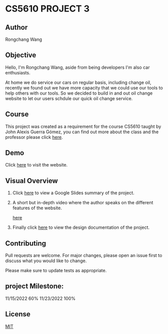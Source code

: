 # CS5610 PROJECT 3

## Author

Rongchang Wang

## Objective

Hello, I'm Rongchang Wang, aside from being developers I'm also car enthusiasts.

At home we do service our cars on regular basis, including change oil, recently we found out we have more capacity that we could use our tools to help others with our tools. So we decided to build in and out oil change website to let our users schdule our quick oil change service. 

## Course

This project was created as a requirement for the course CS5610 taught by John Alexis Guerra Gómez, you can find out more about the class and the professor please click [here](https://johnguerra.co).

## Demo

Click [here](https://car-oil-change.herokuapp.com/best-price) to visit the website.

## Visual Overview

1. Click [here](https://docs.google.com/presentation/d/1uz9pULlXe64jiOPsrmo4pRxozi-I4uf_j6FqUU1p024/edit?usp=sharing) to view a Google Slides summary of the project.

2. A short but in-depth video where the author speaks on the different features of the website.

   [here]()

3. Finally click [here](https://drive.google.com/file/d/1HAB0rz4Ff7s4YaJs1JWykUuFVyndvRp5/view?usp=share_link) to view the design documentation of the project.

## Contributing

Pull requests are welcome. For major changes, please open an issue first to discuss what you would like to change.

Please make sure to update tests as appropriate.

## project Milestone:
11/15/2022 60%
11/23/2022 100%


## License

[MIT](https://choosealicense.com/licenses/mit/)

